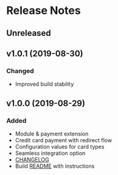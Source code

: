 # Release Notes

## Unreleased

## v1.0.1 (2019-08-30)
### Changed
- Improved build stability

## v1.0.0 (2019-08-29)
### Added
- Module & payment extension
- Credit card payment with redirect flow
- Configuration values for card types
- Seamless integration option
- [CHANGELOG](CHANGELOG.md)
- Build [README](README.md) with instructions
